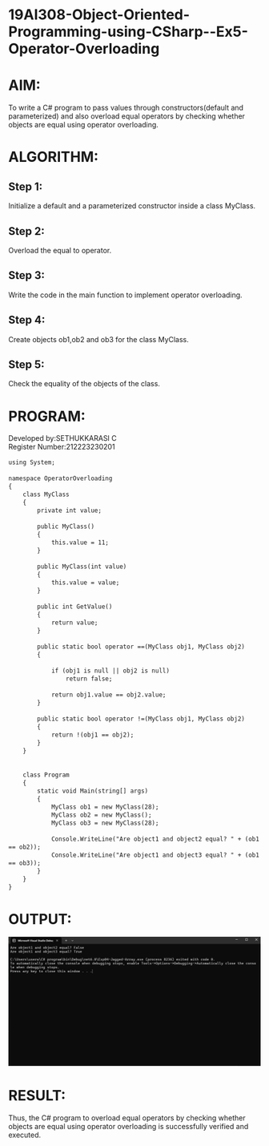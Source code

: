 # 19AI308-Object-Oriented-Programming-using-CSharp--Ex5-Operator-Overloading

# AIM:
To write a C# program to pass values through constructors(default and parameterized) and also overload equal operators by checking whether objects are equal using operator overloading. 

# ALGORITHM:
## Step 1:
Initialize a default and a parameterized constructor inside a class MyClass.

## Step 2:
Overload the equal to operator.

## Step 3:
Write the code in the main function to implement operator overloading.

## Step 4:
Create objects ob1,ob2 and ob3 for the class MyClass.

## Step 5:
Check the equality of the objects of the class.

# PROGRAM:
Developed by:SETHUKKARASI C<br>
Register Number:212223230201

```
using System;

namespace OperatorOverloading
{
    class MyClass
    {
        private int value;

        public MyClass()
        {
            this.value = 11;
        }

        public MyClass(int value)
        {
            this.value = value;
        }

        public int GetValue()
        {
            return value;
        }

        public static bool operator ==(MyClass obj1, MyClass obj2)
        {

            if (obj1 is null || obj2 is null)
                return false;

            return obj1.value == obj2.value;
        }

        public static bool operator !=(MyClass obj1, MyClass obj2)
        {
            return !(obj1 == obj2);
        }
    }


    class Program
    {
        static void Main(string[] args)
        {
            MyClass ob1 = new MyClass(28);
            MyClass ob2 = new MyClass();
            MyClass ob3 = new MyClass(28);

            Console.WriteLine("Are object1 and object2 equal? " + (ob1 == ob2));
            Console.WriteLine("Are object1 and object3 equal? " + (ob1 == ob3));
        }
    }
}

```

# OUTPUT:
![output](/image.png)

# RESULT:
Thus, the C# program to overload equal operators by checking whether objects are equal using operator overloading is successfully verified and executed.